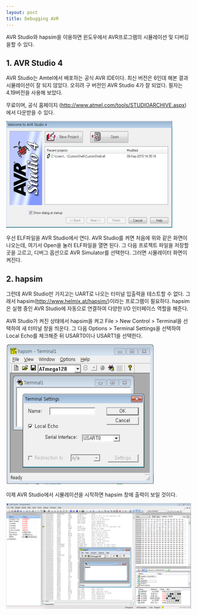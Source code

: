 ```yaml
---
layout: post
title: Debugging AVR
---
```



AVR Studio와 hapsim을 이용하면 윈도우에서 AVR프로그램의 시뮬레이션 및 디버깅을할 수 있다.

## 1. AVR Studio 4

AVR Studio는 Amtel에서 배포하는 공식 AVR IDE이다. 최신 버전은 6인데 해본 결과 시뮬레이션이 잘 되지 않았다. 오히려 구 버전인 AVR Studio 4가 잘 되었다. 필자는 4.19버전을 사용해 보았다.

무료이며, 공식 홈페이지 (<http://www.atmel.com/tools/STUDIOARCHIVE.aspx>)에서 다운받을 수 있다.

![avrstudio_open](/assets/2015/09/avrstudio_open.png)

우선 ELF파일을 AVR Studio에서 연다. AVR Studio를 켜면 처음에 위와 같은 화면이 나오는데, 여기서 Open을 눌러 ELF파일을 열면 된다. 그 다음 프로젝트 파일을 저장할 곳을 고르고, 디버그 옵션으로 AVR Simulator를 선택한다. 그러면 시뮬레이터 화면이 켜진다.

## 2. hapsim

그런데 AVR Studio만 가지고는 UART로 나오는 터미널 입출력을 테스트할 수 없다. 그래서 hapsim(<http://www.helmix.at/hapsim/>)이라는 프로그램이 필요하다. hapsim은 실행 중인 AVR Studio에 자동으로 연결하여 다양한 I/O 인터페이스 역할을 해준다.

AVR Studio가 켜진 상태에서 hapsim을 켜고 File > New Control > Terminal을 선택하여 새 터미널 창을 띄운다. 그 다음 Options > Terminal Settings을 선택하여 Local Echo를 체크해준 뒤 USART0이나 USART1을 선택한다.

![hapsim](/assets/2015/09/hapsim.png)

이제 AVR Studio에서 시뮬레이션을 시작하면 hapsim 창에 출력이 보일 것이다.

![avrstudio_done](/assets/2015/09/avrstudio_done.png)

